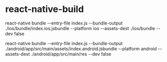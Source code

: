 # react-native-build
react-native bundle --entry-file index.js --bundle-output ./ios/bundle/index.ios.jsbundle --platform ios --assets-dest ./ios/bundle --dev false


react-native bundle --entry-file index.js --bundle-output ./android/app/src/main/assets/index.android.jsbundle --platform android --assets-dest ./android/app/src/main/res --dev false
